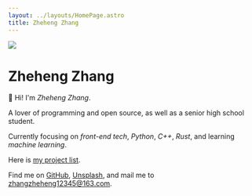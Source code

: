 ```yaml
---
layout: ../layouts/HomePage.astro
title: Zheheng Zhang
---
```


<img
  src="/avatar.png"
  class="rounded-50% w-45% min-w-200px shadow-xl hover:shadow-2xl my-10px float-right"
/>

<h1 class="text-2.8rem border-0 border-l-3px pl-1.05rem border-solid border-mid-gray">
  Zheheng Zhang
</h1>

👋 Hi! I'm _Zheheng Zhang_.

A lover of programming and open source, as well as a senior high school student.

Currently focusing on _front-end tech_, _Python_, _C++_, _Rust_, and learning _machine learning_.

Here is [<span class="i-lucide-box badge-icon-down mx-2px"></span>my project list](/projects).

Find me on [<span class="i-lucide-github badge-icon m1-2px translate-y-2px"></span>GitHub](https://github.com/zhangzheheng12345), [<span class="i-tabler-brand-unsplash badge-icon-down mr-2px"></span>Unsplash](https://upsplash.com/@zheheng_zhang), and mail me to <u><span class="i-lucide-mailbox badge-icon-down mr-2px"></span>zhangzheheng12345@163.com</u>.
